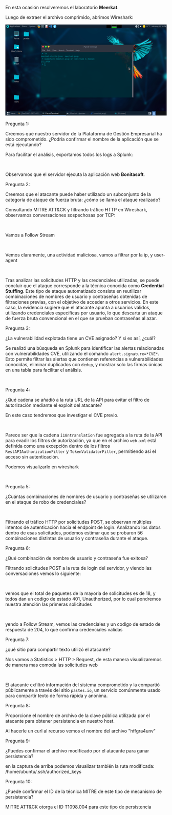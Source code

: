 En esta ocasión resolveremos el laboratorio **Meerkat**.

Luego de extraer el archivo comprimido, abrimos Wireshark:

![image](../assets/images/imagen1.png)

Pregunta 1:

Creemos que nuestro servidor de la Plataforma de Gestión Empresarial ha sido comprometido. ¿Podría confirmar el nombre de la aplicación que se está ejecutando?


Para facilitar el análisis, exportamos todos los logs a Splunk:


<image>

Observamos que el servidor ejecuta la aplicación web **Bonitasoft**.


Pregunta 2: 

Creemos que el atacante puede haber utilizado un subconjunto de la categoría de ataque de fuerza bruta: ¿cómo se llama el ataque realizado?


Consultando MITRE ATT&CK y filtrando tráfico HTTP en Wireshark, observamos conversaciones sospechosas por TCP:

<image>

Vamos a Follow Stream 

<image>

Vemos claramente, una actividad maliciosa, vamos a filtrar por la ip, y user-agent


<image>

Tras analizar las solicitudes HTTP y las credenciales utilizadas, se puede concluir que el ataque corresponde a la técnica conocida como **Credential Stuffing**. Este tipo de ataque automatizado consiste en reutilizar combinaciones de nombres de usuario y contraseñas obtenidas de filtraciones previas, con el objetivo de acceder a otros servicios. En este caso, la evidencia sugiere que el atacante apunta a usuarios válidos, utilizando credenciales específicas por usuario, lo que descarta un ataque de fuerza bruta convencional en el que se prueban contraseñas al azar.


Pregunta 3:

¿La vulnerabilidad explotada tiene un CVE asignado? Y si es así, ¿cuál?

Se realizó una búsqueda en Splunk para identificar las alertas relacionadas con vulnerabilidades CVE, utilizando el comando `alert.signature=*CVE*`. Esto permite filtrar las alertas que contienen referencias a vulnerabilidades conocidas, eliminar duplicados con `dedup`, y mostrar solo las firmas únicas en una tabla para facilitar el análisis.

<image>


Pregunta 4:

¿Qué cadena se añadió a la ruta URL de la API para evitar el filtro de autorización mediante el exploit del atacante?

En este caso tendremos que investigar el CVE previo.

<image>


Parece ser que la cadena `i18ntranslation` fue agregada a la ruta de la API para evadir los filtros de autorización, ya que en el archivo `web.xml` está definida como una excepción dentro de los filtros `RestAPIAuthorizationFilter` y `TokenValidatorFilter`, permitiendo así el acceso sin autenticación.

Podemos visualizarlo en wireshark

<image>

Pregunta 5:

¿Cuántas combinaciones de nombres de usuario y contraseñas se utilizaron en el ataque de robo de credenciales?


<image>

Filtrando el tráfico HTTP por solicitudes POST, se observan múltiples intentos de autenticación hacia el endpoint de login. Analizando los datos dentro de esas solicitudes, podemos estimar que se probaron 56 combinaciones distintas de usuario y contraseña durante el ataque.


Pregunta 6: 

¿Qué combinación de nombre de usuario y contraseña fue exitosa?

Filtrando solicitudes POST a la ruta de login del servidor, y viendo las conversaciones vemos lo siguiente:

<image>

vemos que el total de paquetes de la mayoria de solicitudes es de 18, y todos dan un codigo de estado 401, Unauthorized, por lo cual pondremos nuestra atención las primeras solicitudes

<image>

yendo a Follow Stream, vemos las credenciales y un codigo de estado de respuesta de 204, lo que confirma credenciales validas


Pregunta 7: 

¿qué sitio para compartir texto utilizó el atacante?

Nos vamos a Statistics > HTTP > Request, de esta manera visualizaremos de manera mas comoda las solicitudes web

<image>

El atacante exfiltró información del sistema comprometido y la compartió públicamente a través del sitio `pastes.io`, un servicio comúnmente usado para compartir texto de forma rápida y anónima.


Pregunta 8:

Proporcione el nombre de archivo de la clave pública utilizada por el atacante para obtener persistencia en nuestro host.


Al hacerle un curl al recurso vemos el nombre del archivo "hffgra4unv"
<image>


Pregunta 9:

¿Puedes confirmar el archivo modificado por el atacante para ganar persistencia?

en la captura de arriba podemos visualizar también la ruta modificada: /home/ubuntu/.ssh/authorized_keys

Pregunta 10:

¿Puede confirmar el ID de la técnica MITRE de este tipo de mecanismo de persistencia?

<imagen>

MITRE ATT&CK otorga el ID T1098.004 para este tipo de persistencia



